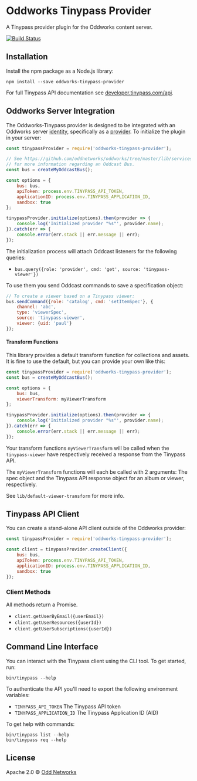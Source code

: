# Oddworks Tinypass Provider

A Tinypass provider plugin for the Oddworks content server.

[![Build Status](https://travis-ci.org/oddnetworks/oddworks-tinypass-provider.svg?branch=master)](https://travis-ci.org/oddnetworks/oddworks-tinypass-provider)

Installation
------------
Install the npm package as a Node.js library:

    npm install --save oddworks-tinypass-provider

For full Tinypass API documentation see [developer.tinypass.com/api](https://developer.tinypass.com/api).

Oddworks Server Integration
---------------------------
The Oddworks-Tinypass provider is designed to be integrated with an Oddworks server [identity](https://github.com/oddnetworks/oddworks/tree/master/lib/services/identity), specifically as a [provider](https://github.com/oddnetworks/oddworks/tree/master/lib/services/identity#providers). To initialize the plugin in your server:

```JavaScript
const tinypassProvider = require('oddworks-tinypass-provider');

// See https://github.com/oddnetworks/oddworks/tree/master/lib/services/catalog#patterns
// for more information regarding an Oddcast Bus.
const bus = createMyOddcastBus();

const options = {
    bus: bus,
    apiToken: process.env.TINYPASS_API_TOKEN,
    applicationID: process.env.TINYPASS_APPLICATION_ID,
    sandbox: true
};

tinypassProvider.initialize(options).then(provider => {
    console.log('Initialized provider "%s"', provider.name);
}).catch(err => {
    console.error(err.stack || err.message || err);
});
```

The initialization process will attach Oddcast listeners for the following queries:

- `bus.query({role: 'provider', cmd: 'get', source: 'tinypass-viewer'})`

To use them you send Oddcast commands to save a specification object:

```JavaScript
// To create a viewer based on a Tinypass viewer:
bus.sendCommand({role: 'catalog', cmd: 'setItemSpec'}, {
    channel: 'abc',
    type: 'viewerSpec',
    source: 'tinypass-viewer',
    viewer: {uid: 'paul'}
});
```

#### Transform Functions
This library provides a default transform function for collections and assets. It is fine to use the default, but you can provide your own like this:

```JavaScript
const tinypassProvider = require('oddworks-tinypass-provider');
const bus = createMyOddcastBus();

const options = {
    bus: bus,
    viewerTransform: myViewerTransform
};

tinypassProvider.initialize(options).then(provider => {
    console.log('Initialized provider "%s"', provider.name);
}).catch(err => {
    console.error(err.stack || err.message || err);
});
```

Your transform functions `myViewerTransform` will be called when the `tinypass-viewer` have respectively received a response from the Tinypass API.

The `myViewerTransform` functions will each be called with 2 arguments: The spec object and the Tinypass API response object for an album or viewer, respectively.

See `lib/default-viewer-transform` for more info.

Tinypass API Client
-----------------
You can create a stand-alone API client outside of the Oddworks provider:

```JavaScript
const tinypassProvider = require('oddworks-tinypass-provider');

const client = tinypassProvider.createClient({
    bus: bus,
    apiToken: process.env.TINYPASS_API_TOKEN,
    applicationID: process.env.TINYPASS_APPLICATION_ID,
    sandbox: true
});
```

### Client Methods
All methods return a Promise.

- `client.getUserByEmail({userEmail})`
- `client.getUserResources({userId})`
- `client.getUserSubscriptions({userId})`

Command Line Interface
----------------------
You can interact with the Tinypass client using the CLI tool. To get started, run:

    bin/tinypass --help

To authenticate the API you'll need to export the following environment variables:

- `TINYPASS_API_TOKEN` The Tinypass API token
- `TINYPASS_APPLICATION_ID` The Tinypass Application ID (AID)

To get help with commands:

    bin/tinypass list --help
    bin/tinypass req --help

License
-------
Apache 2.0 © [Odd Networks](http://oddnetworks.com)
